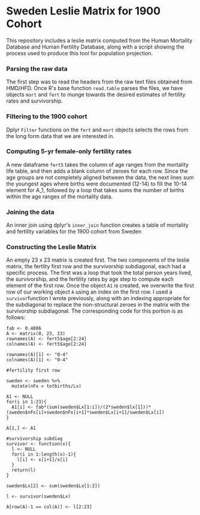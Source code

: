 # Sweden Leslie Matrix for 1900 Cohort

This repository includes a leslie matrix computed from the Human Mortality Database and Human Fertility Database, along with a script showing the process used to produce this tool for population projection.

### Parsing the raw data

The first step was to read the headers from the raw text files obtained from HMD/HFD. Once R's base function `read.table` parses the files, we have objects `mort` and `fert` to munge towards the desired estimates of fertility rates and survivorship.

### Filtering to the 1900 cohort

Dplyr `Filter` functions on the `fert` and `mort` objects selects the rows from the long form data that we are interested in.

###  Computing 5-yr female-only fertility rates

A new dataframe `fert5` takes the column of age ranges from the mortality life table, and then adds a blank column of zeroes for each row. Since the age groups are not completely aligned between the data, the next lines sum the youngest ages where births were documented (12-14) to fill the 10-14 element for A_1, followed by a loop that takes sums the number of births within the age ranges of the mortality data.

### Joining the data

An inner join using dplyr's `inner_join` function creates a table of mortality and fertility variables for the 1900 cohort from Sweden

### Constructing the Leslie Matrix

An empty 23 x 23 matrix is created first. The two components of the leslie matrix, the fertlity first row and the survivorship subdiagonal, each had a specific process. The first was a loop that took the total person years lived, the survivorship, and the fertility rates by age step to compute each element of the first row. Once the object `A1` is created, we overwrite the first row of our working object `A` using an index on the first row. I used a `survivor`function I wrote previously, along with an indexing appropriate for the subdiagonal to replace the non-structural zeroes in the matrix with the survivorship subdiagonal. The corresponding code for this portion is as follows:

```
fab <- 0.4886
A <- matrix(0, 23, 23)
rownames(A) <- fert5$age[2:24]
colnames(A) <- fert5$age[2:24]

rownames(A)[1] <- "0-4"
colnames(A)[1] <- "0-4"

#fertility first row

sweden <- sweden %>%
  mutate(nFx = totbirths/Lx)

A1 <- NULL
for(i in 1:23){
  A1[i] <- fab*(sum(sweden$Lx[1:i])/(2*sweden$lx[1]))*(sweden$nFx[i]+sweden$nFx[i+1]*sweden$Lx[i+1]/sweden$Lx[i])
}

A[1,] <- A1

#survivorship subdiag
survivor <- function(x){
  l <- NULL
  for(i in 1:length(x)-1){
    l[i] <- x[i+1]/x[i]
  }
  return(l)
}

sweden$Lx[2] <- sum(sweden$Lx[1:2])

l <- survivor(sweden$Lx)

A[row(A)-1 == col(A)] <- l[2:23]
```
